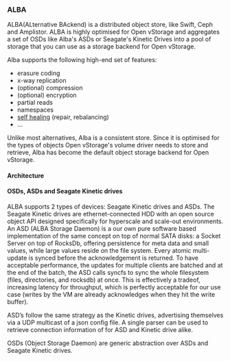 ### ALBA
ALBA(ALternative BAckend) is a distributed object store, like Swift, Ceph and Amplistor. ALBA is highly optimised for Open vStorage and aggregates a set of OSDs like Alba's ASDs or Seagate's Kinetic Drives into a pool of storage that you can use as a storage backend for Open vStorage.

Alba supports the following high-end set of features:
* erasure coding
* x-way replication
* (optional) compression
* (optional) encryption
* partial reads
* namespaces
* [self healing](selfhealing.md) (repair, rebalancing)
* ...

Unlike most alternatives, Alba is a consistent store. Since it is optimised for the types of objects Open vStorage's volume driver needs to store and retrieve, Alba has become the default object storage backend for Open vStorage.

#### Architecture


#### OSDs, ASDs and Seagate Kinetic drives
ALBA supports 2 types of devices: Seagate Kinetic drives and ASDs. The Seagate Kinetic drives are ethernet-connected HDD with an open source object API designed specifically for hyperscale and scale-out environments. An ASD (ALBA Storage Daemon) is a our own pure software based implementation of the same concept on top of normal SATA disks: a Socket Server on top of RocksDb, offering persistence for meta data and small values, while large values reside on the file system. Every atomic multi-update is synced before the acknowledgement is returned. To have acceptable performance, the updates for multiple clients are batched and at the end of the batch, the ASD calls syncfs to sync the whole filesystem (files, directories, and rocksdb) at once. This is effectively a tradeof, increasing latency for throughput, which is perfectly acceptable for our use case (writes by the VM are already acknowledges when they hit the write buffer).

ASD’s follow the same strategy as the Kinetic drives, advertising themselves via a UDP multicast of a json config file. A single parser can be used to retrieve connection information of for ASD and Kinetic drive alike.

OSDs (Object Storage Daemon) are generic abstraction over ASDs and Seagate Kinetic drives.